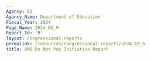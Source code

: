 ```yaml
---
Agency: ED
Agency_Name: Department of Education
Fiscal_Year: 2024
Page_Name: 2024_ED_9
Report_Id: '9'
layout: congressional-reports
permalink: /resources/congressional-reports/2024_ED_9
title: OMB Do Not Pay Initiative Report
---
```

